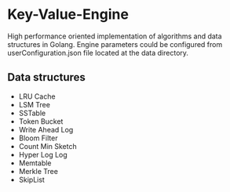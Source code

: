 # Key-Value-Engine
High performance oriented implementation of algorithms and data structures in Golang. Engine parameters could be configured from userConfiguration.json file located at the data directory.

## Data structures
- LRU Cache
- LSM Tree
- SSTable
- Token Bucket
- Write Ahead Log
- Bloom Filter
- Count Min Sketch
- Hyper Log Log
- Memtable
- Merkle Tree
- SkipList
